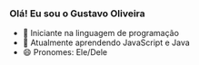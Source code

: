 ### Olá! Eu sou o Gustavo Oliveira

- 🔭 Iniciante na linguagem de programação
- 🌱 Atualmente aprendendo JavaScript e Java
- 😄 Pronomes: Ele/Dele
